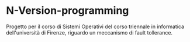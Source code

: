 # N-Version-programming
Progetto per il corso di Sistemi Operativi del corso triennale in informatica dell'università di Firenze, riguardo un meccanismo di fault tollerance.
